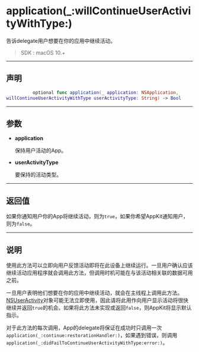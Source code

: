# application(_:willContinueUserActivityWithType:)

告诉delegate用户想要在你的应用中继续活动。

> SDK : macOS 10.+

---

## 声明

```swift
          optional func application(_ application: NSApplication, 
willContinueUserActivityWithType userActivityType: String) -> Bool
```

---
## 参数

* **application**

  保持用户活动的App。

* **userActivityType**

  要保持的活动类型。

---
## 返回值

如果你通知用户你的App将继续活动，则为`true`，如果你希望AppKit通知用户，则为`false`。

---
## 说明

使用此方法可以立即向用户反馈活动即将在此设备上继续运行。一旦用户确认应该继续活动应用程序就会调用此方法，但调用时机可能在与该活动相关联的数据可用之前。

一旦用户表明他们想要在你的应用中继续活动，就会在主线程上调用此方法。[NSUserActivity]()对象可能无法立即使用，因此请将此用作向用户显示活动将很快继续并返回`true`的机会。如果将此方法未实现或返回`false`，则AppKit将显示默认指示。

对于此方法的每次调用，App的delegate将保证在成功时只调用一次`application(_:continue:restorationHandler:)`，如果遇到错误，则调用`application(_:didFailToContinueUserActivityWithType:error:)`。
